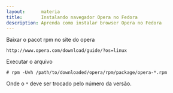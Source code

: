 ```yaml
---
layout:      materia
title:       Instalando navegador Opera no Fedora
description: Aprenda como instalar browser Opera no Fedora
---
```



Baixar o pacot rpm no site do opera

	http://www.opera.com/download/guide/?os=linux


Executar o arquivo

	# rpm -Uvh /path/to/downloaded/opera/rpm/package/opera-*.rpm

Onde o `*` deve ser trocado pelo número da versão.

